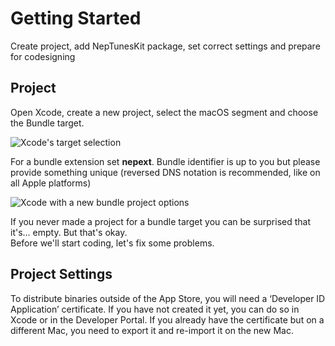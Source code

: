 # Getting Started

Create project, add NepTunesKit package, set correct settings and prepare for codesigning 

## Project

Open Xcode, create a new project, select the macOS segment and choose the Bundle target. 

![Xcode's target selection](project)

For a bundle extension set **nepext**. Bundle identifier is up to you but please provide something unique (reversed DNS notation is recommended, like on all Apple platforms)

![Xcode with a new bundle project options](project-options)

If you never made a project for a bundle target you can be surprised that it's... empty. But that's okay.  
Before we'll start coding, let's fix some problems.

## Project Settings

To distribute binaries outside of the App Store, you will need a ‘Developer ID Application’ certificate. If you have not created it yet, you can do so in Xcode or in the Developer Portal. If you already have the certificate but on a different Mac, you need to export it and re-import it on the new Mac.
